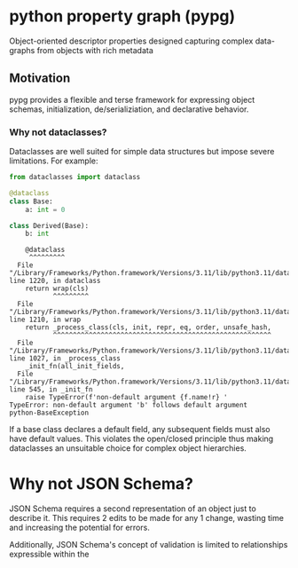 # python property graph (pypg)
Object-oriented descriptor properties designed capturing complex data-graphs from objects with rich metadata 

## Motivation
pypg provides a flexible and terse framework for expressing object schemas, initialization, de/serializiation, and declarative behavior. 

### Why not dataclasses? 
Dataclasses are well suited for simple data structures but impose severe limitations. For example:

```python
from dataclasses import dataclass

@dataclass
class Base:
    a: int = 0

class Derived(Base): 
    b: int

```
```console
    @dataclass
     ^^^^^^^^^
  File "/Library/Frameworks/Python.framework/Versions/3.11/lib/python3.11/dataclasses.py", line 1220, in dataclass
    return wrap(cls)
           ^^^^^^^^^
  File "/Library/Frameworks/Python.framework/Versions/3.11/lib/python3.11/dataclasses.py", line 1210, in wrap
    return _process_class(cls, init, repr, eq, order, unsafe_hash,
           ^^^^^^^^^^^^^^^^^^^^^^^^^^^^^^^^^^^^^^^^^^^^^^^^^^^^^^^
  File "/Library/Frameworks/Python.framework/Versions/3.11/lib/python3.11/dataclasses.py", line 1027, in _process_class
    _init_fn(all_init_fields,
  File "/Library/Frameworks/Python.framework/Versions/3.11/lib/python3.11/dataclasses.py", line 545, in _init_fn
    raise TypeError(f'non-default argument {f.name!r} '
TypeError: non-default argument 'b' follows default argument
python-BaseException
```

If a base class declares a default field, any subsequent fields must also have default values. This violates the open/closed principle thus making dataclasses an unsuitable choice for complex object hierarchies. 

# Why not JSON Schema? 
JSON Schema requires a second representation of an object just to describe it. This requires 2 edits to be made for any 1 change, wasting time and increasing the potential for errors. 

Additionally, JSON Schema's concept of validation is limited to relationships expressible within the 